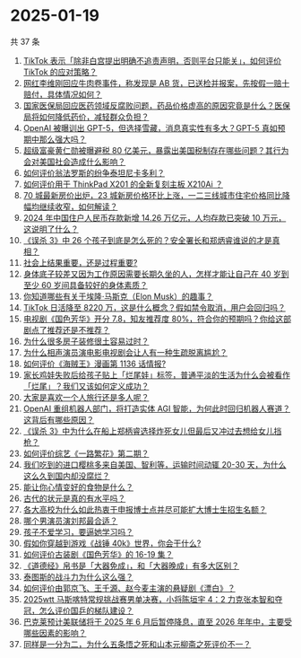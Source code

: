 # 2025-01-19

共 37 条

<!-- BEGIN ZHIHUVIDEO -->
<!-- 最后更新时间 Sun Jan 19 2025 01:08:19 GMT+0800 (China Standard Time) -->
1. [TikTok 表示「除非白宫提出明确不追责声明，否则平台只能关」，如何评价 TikTok 的应对策略？](https://www.zhihu.com/question/9934313645)
1. [网红李维刚回应牛肉卷事件，称发现是 AB 货，已送检并报案，先按假一赔十赔付，具体情况如何？](https://www.zhihu.com/question/9848257718)
1. [国家医保局回应医药领域反腐败问题，药品价格虚高的原因究竟是什么？医保局将如何降低药价，减轻群众负担？](https://www.zhihu.com/question/9816512569)
1. [OpenAI 被曝训出 GPT-5，但选择雪藏，消息真实性有多大？GPT-5 真如预期中那么强大吗？](https://www.zhihu.com/question/9909661585)
1. [超级富豪黄仁勋被曝避税 80 亿美元，暴露出美国税制存在哪些问题？其行为会对美国社会造成什么影响？](https://www.zhihu.com/question/6137589259)
1. [如何评价翁法罗斯的纷争泰坦尼卡多利？](https://www.zhihu.com/question/9778364256)
1. [如何评价用于 ThinkPad X201 的全新复刻主板 X210Ai ？](https://www.zhihu.com/question/9814056895)
1. [70 城最新房价出炉，23 城新房价格环比上涨，一二三线城市住宅价格同比降幅均继续收窄，如何解读？](https://www.zhihu.com/question/9808397327)
1. [2024 年中国住户人民币存款新增 14.26 万亿元，人均存款已突破 10 万元，这说明了什么？](https://www.zhihu.com/question/9809145968)
1. [《误杀 3》中 26 个孩子到底是怎么死的？安全署长和郑炳睿谁说的才是真相？](https://www.zhihu.com/question/8451494948)
1. [社会上结果重要，还是过程重要?](https://www.zhihu.com/question/8466770548)
1. [身体底子较差又因为工作原因需要长期久坐的人，怎样才能让自己在 40 岁到至少 60 岁间具备较好的身体素质？](https://www.zhihu.com/question/9511440692)
1. [你知道哪些有关于埃隆·马斯克（Elon Musk）的趣事？](https://www.zhihu.com/question/633396016)
1. [TikTok 日活降至 8220 万，这是什么概念？假如禁令取消，用户会回归吗？](https://www.zhihu.com/question/9841028475)
1. [电视剧《国色芳华》开分 7.8，知友推荐度 80%，符合你的预期吗？你给这部剧点了推荐还是不推荐？](https://www.zhihu.com/question/9833757664)
1. [为什么很多房子装修很土容易过时？](https://www.zhihu.com/question/659461902)
1. [为什么相声演员演电影电视剧会让人有一种生疏脱离尴尬？](https://www.zhihu.com/question/9700900599)
1. [如何评价《海贼王》漫画第 1136 话情报?](https://www.zhihu.com/question/9611835811)
1. [家长鸡娃失败后给孩子贴上「烂尾娃」标签，普通平淡的生活为什么会被看作「烂尾」？我们又该如何定义成功？](https://www.zhihu.com/question/9672223576)
1. [大家是喜欢一个人旅行还是多人呢？](https://www.zhihu.com/question/9864658559)
1. [OpenAI 重组机器人部门，将打造实体 AGI 智能，为何此时回归机器人赛道？这背后有哪些原因？](https://www.zhihu.com/question/9504300553)
1. [《误杀 3》中为什么在船上郑柄睿选择炸死女儿但最后又冲过去想给女儿挡枪？](https://www.zhihu.com/question/8585597648)
1. [如何评价综艺《一路繁花》第二期？](https://www.zhihu.com/question/9911620469)
1. [我们吃到的进口樱桃多来自美国、智利等，运输时间动辄 20-30 天，为什么这么久到国内却没腐烂？](https://www.zhihu.com/question/9645229411)
1. [能让你心情变好的食物是什么？](https://www.zhihu.com/question/21778033)
1. [古代的状元是真的有水平吗？](https://www.zhihu.com/question/427239644)
1. [各大高校为什么如此热衷于申报博士点并尽可能扩大博士生招生名额？](https://www.zhihu.com/question/9762210061)
1. [哪个男演员演刘邦最合适？](https://www.zhihu.com/question/653242567)
1. [孩子不爱学习，要逼她学习吗？](https://www.zhihu.com/question/9822960490)
1. [假如你穿越到游戏《战锤 40k》世界，你会干什么?](https://www.zhihu.com/question/492061555)
1. [如何评价古装剧《国色芳华》的 16-19 集？](https://www.zhihu.com/question/9681406322)
1. [《道德经》帛书是「大器免成」，和「大器晚成」有多大区别？](https://www.zhihu.com/question/599744790)
1. [泰图斯的战斗力为什么这么强？](https://www.zhihu.com/question/5470073287)
1. [如何评价由郭京飞、王千源、赵今麦主演的悬疑剧《漂白》？](https://www.zhihu.com/question/9262120619)
1. [2025wtt 马斯喀特常规挑战赛男单决赛，小将陈垣宇 4：2 力克张本智和夺冠，怎么评价国乒的梯队建设？](https://www.zhihu.com/question/9863099414)
1. [巴克莱预计美联储将于 2025 年 6 月后暂停降息，直至 2026 年年中，主要受哪些因素的影响？](https://www.zhihu.com/question/9629553859)
1. [同样是一分为二，为什么五条悟之死和山本元柳斋之死评价不一？](https://www.zhihu.com/question/8278086033)
<!-- END ZHIHUVIDEO -->
